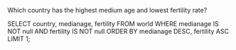 Which country has the highest medium age and lowest fertility rate?

SELECT country, medianage, fertility
FROM world
WHERE medianage IS NOT null AND fertility IS NOT null
ORDER BY medianage DESC, fertility ASC
LIMIT 1;
